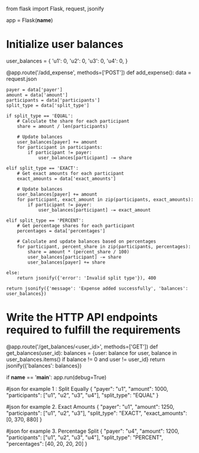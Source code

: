 
from flask import Flask, request, jsonify

app = Flask(__name__)

# Initialize user balances
user_balances = {
    'u1': 0,
    'u2': 0,
    'u3': 0,
    'u4': 0,
}

@app.route('/add_expense', methods=['POST'])
def add_expense():
    data = request.json

    payer = data['payer']
    amount = data['amount']
    participants = data['participants']
    split_type = data['split_type']
    
    if split_type == 'EQUAL':
        # Calculate the share for each participant
        share = amount / len(participants)

        # Update balances
        user_balances[payer] += amount
        for participant in participants:
            if participant != payer:
                user_balances[participant] -= share

    elif split_type == 'EXACT':
        # Get exact amounts for each participant
        exact_amounts = data['exact_amounts']

        # Update balances
        user_balances[payer] += amount
        for participant, exact_amount in zip(participants, exact_amounts):
            if participant != payer:
                user_balances[participant] -= exact_amount

    elif split_type == 'PERCENT':
        # Get percentage shares for each participant
        percentages = data['percentages']

        # Calculate and update balances based on percentages
        for participant, percent_share in zip(participants, percentages):
            share = amount * (percent_share / 100)
            user_balances[participant] -= share
            user_balances[payer] += share

    else:
        return jsonify({'error': 'Invalid split type'}), 400

    return jsonify({'message': 'Expense added successfully', 'balances': user_balances})
    
# Write the HTTP API endpoints required to fulfill the requirements
@app.route('/get_balances/<user_id>', methods=['GET'])
def get_balances(user_id):
    balances = {user: balance for user, balance in user_balances.items() if balance != 0 and user != user_id}
    return jsonify({'balances': balances})

if __name__ == '__main__':
    app.run(debug=True)

#json for example 1 : Split Equally
{
    "payer": "u1",
    "amount": 1000,
    "participants": ["u1", "u2", "u3", "u4"],
    "split_type": "EQUAL"
}

#json for example 2. Exact Amounts
{
    "payer": "u1",
    "amount": 1250,
    "participants": ["u1", "u2", "u3"],
    "split_type": "EXACT",
    "exact_amounts": [0, 370, 880]
}

#json for example 3. Percentage Split
{
    "payer": "u4",
    "amount": 1200,
    "participants": ["u1", "u2", "u3", "u4"],
    "split_type": "PERCENT",
    "percentages": [40, 20, 20, 20]
}
